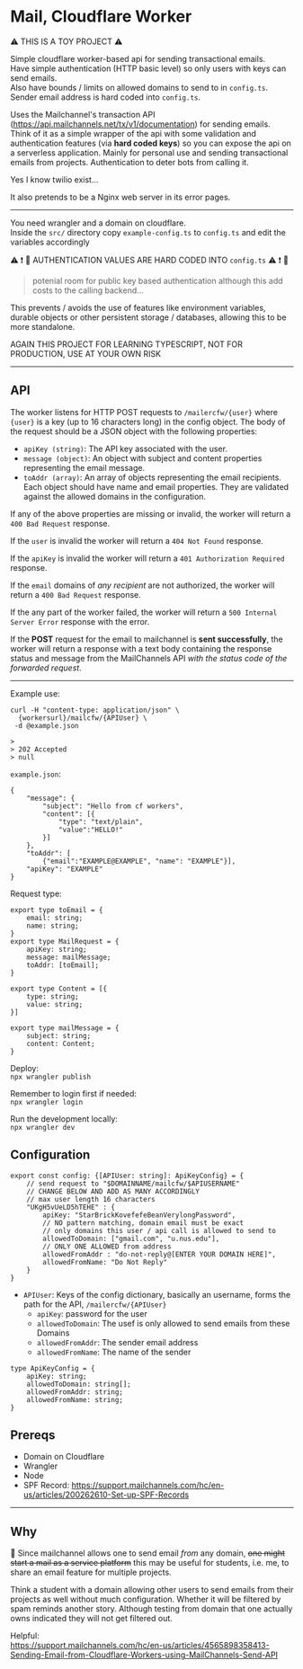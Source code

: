 # Mail, Cloudflare Worker
:warning: THIS IS A TOY PROJECT :warning:  


Simple cloudflare worker-based api for sending transactional emails.  
Have simple authentication (HTTP basic level) so only users with keys can send emails.   
Also have bounds / limits on allowed domains to send to in `config.ts`.    
Sender email address is hard coded into `config.ts`.  

Uses the Mailchannel's transaction API (https://api.mailchannels.net/tx/v1/documentation) for sending emails.  
Think of it as a simple wrapper of the api with some validation and authentication features (via **hard coded keys**) so you can expose the api on a serverless application. Mainly for personal use and sending transactional emails from projects. Authentication to deter bots from calling it.    
  
Yes I know twilio exist...  
  
It also pretends to be a Nginx web server in its error pages.

----

You need wrangler and a domain on cloudflare.  
Inside the `src/` directory copy `example-config.ts` to `config.ts` and edit the variables accordingly  

:warning: :exclamation: :triangular_flag_on_post:  AUTHENTICATION VALUES ARE HARD CODED INTO `config.ts` :warning: :exclamation: :triangular_flag_on_post:  
  
> potenial room for public key based authentication although this add costs to the calling backend...

This prevents / avoids the use of features like environment variables, durable objects or other persistent storage / databases, allowing this to be more standalone. 

AGAIN THIS PROJECT FOR LEARNING TYPESCRIPT, NOT FOR PRODUCTION, USE AT YOUR OWN RISK  
  
----

API
----
The worker listens for HTTP POST requests to `/mailercfw/{user}` where `{user}` is a key (up to 16 characters long) in the config object. The body of the request should be a JSON object with the following properties:

- `apiKey (string)`: The API key associated with the user.  
- `message (object)`: An object with subject and content properties representing the email message.  
- `toAddr (array)`: An array of objects representing the email recipients. Each object should have name and email properties. They are validated against the allowed domains in the configuration.    

If any of the above properties are missing or invalid, the worker will return a `400 Bad Request` response.

If the `user` is invalid the worker will return a `404 Not Found` response.

If the `apiKey` is invalid the worker will return a `401 Authorization Required` response.

If the `email` domains of _any recipient_ are not authorized, the worker will return a `400 Bad Request` response.

If the any part of the worker failed, the worker will return a `500 Internal Server Error` response with the error.

If the **POST** request for the email to mailchannel is **sent successfully**, the worker will return a response with a text body containing the response status and message from the MailChannels API _with the status code of the forwarded request_.

----

Example use:
```
curl -H "content-type: application/json" \
  {workersurl}/mailcfw/{APIUser} \
 -d @example.json

>
> 202 Accepted
> null
```

`example.json`:
```
{
    "message": {
        "subject": "Hello from cf workers",
        "content": [{
            "type": "text/plain",
            "value":"HELLO!"
        }]
    },
    "toAddr": [
        {"email":"EXAMPLE@EXAMPLE", "name": "EXAMPLE"}],
    "apiKey": "EXAMPLE"
}
```

Request type:
```
export type toEmail = {
    email: string;
    name: string;
}
export type MailRequest = {
    apiKey: string;
    message: mailMessage;
    toAddr: [toEmail];
}

export type Content = [{
    type: string;
    value: string;
}]

export type mailMessage = {
    subject: string;
    content: Content;
}
```

Deploy:  
```npx wrangler publish```
  
Remember to login first if needed:  
```npx wrangler login```

Run the development locally:  
```npx wrangler dev```

Configuration
----
```
export const config: {[APIUser: string]: ApiKeyConfig} = {
    // send request to "$DOMAINNAME/mailcfw/$APIUSERNAME"
    // CHANGE BELOW AND ADD AS MANY ACCORDINGLY
    // max user length 16 characters
    "UKgH5vUeLD5hTEHE" : {
        apiKey: "StarBrickKovefefeBeanVerylongPassword",
        // NO pattern matching, domain email must be exact
        // only domains this user / api call is allowed to send to
        allowedToDomain: ["gmail.com", "u.nus.edu"],
        // ONLY ONE ALLOWED from address
        allowedFromAddr : "do-not-reply@[ENTER YOUR DOMAIN HERE]",
        allowedFromName: "Do Not Reply"
    }
}
```
- `APIUser`: Keys of the config dictionary, basically an username, forms the path for the API, `/mailercfw/{APIUser}`
  - `apiKey`: password for the user
  - `allowedToDomain`: The usef is only allowed to send emails from these Domains
  - `allowedFromAddr`: The sender email address
  - `allowedFromName`: The name of the sender

```
type ApiKeyConfig = {
    apiKey: string;
    allowedToDomain: string[];
    allowedFromAddr: string;
    allowedFromName: string;
}
```

Prereqs
----
- Domain on Cloudflare
- Wrangler
- Node
- SPF Record: https://support.mailchannels.com/hc/en-us/articles/200262610-Set-up-SPF-Records  

----
Why
---
:thinking: Since mailchannel allows one to send email _from_ any domain, ~~one might start a mail as a service platform~~ this may be useful for students, i.e. me, to share an email feature for multiple projects.  

Think a student with a domain allowing other users to send emails from their projects as well without much configuration. Whether it will be filtered by spam reminds another story. Although testing from domain that one actually owns indicated they will not get filtered out. 
  
Helpful:  
https://support.mailchannels.com/hc/en-us/articles/4565898358413-Sending-Email-from-Cloudflare-Workers-using-MailChannels-Send-API    
